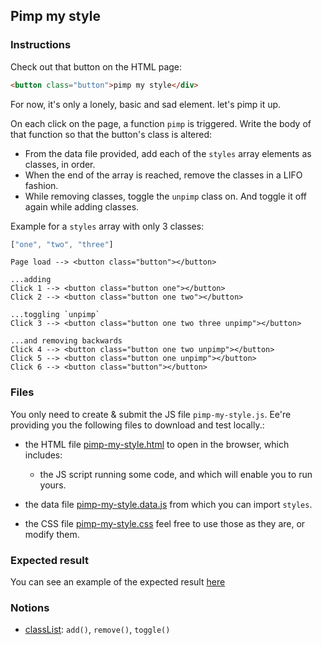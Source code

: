 ## Pimp my style

### Instructions

Check out that button on the HTML page:

```html
<button class="button">pimp my style</div>
```

For now, it's only a lonely, basic and sad element. let's pimp it up.

On each click on the page, a function `pimp` is triggered.
Write the body of that function so that the button's class is altered:

- From the data file provided, add each of the `styles` array elements as classes, in order.
- When the end of the array is reached, remove the classes in a LIFO fashion.
- While removing classes, toggle the `unpimp` class on. And toggle it off again while adding classes.


Example for a `styles` array with only 3 classes:
```js
["one", "two", "three"]
```

```
Page load --> <button class="button"></button>

...adding
Click 1 --> <button class="button one"></button>
Click 2 --> <button class="button one two"></button>

...toggling `unpimp`
Click 3 --> <button class="button one two three unpimp"></button>

...and removing backwards
Click 4 --> <button class="button one two unpimp"></button>
Click 5 --> <button class="button one unpimp"></button>
Click 6 --> <button class="button"></button>
```

### Files

You only need to create & submit the JS file `pimp-my-style.js`. Ee're providing you the following files to download and test locally.:

- the HTML file [pimp-my-style.html](./pimp-my-style.html) to open in the browser, which includes:

  - the JS script running some code, and which will enable you to run yours.
- the data file [pimp-my-style.data.js](./pimp-my-style.data.js) from which you can import `styles`.

- the CSS file [pimp-my-style.css](./pimp-my-style.css) feel free to use those as they are, or modify them.

### Expected result

You can see an example of the expected result [here](https://youtu.be/VIRf3TBDTN4)

### Notions

- [classList](https://developer.mozilla.org/en-US/docs/Web/API/Element/classList): `add()`, `remove()`, `toggle()`

